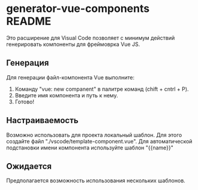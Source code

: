 # generator-vue-components README

Это расширение для Visual Code позволяет с минимум действий генерировать компоненты для фреймоврка Vue JS.

## Генерация

Для генерации файл-компонента Vue выполните:
1. Команду "vue: new companent" в палитре команд (chift + cntrl + P).
2. Введите имя компонента и путь к нему.
3. Готово!

## Настраиваемость

Возможно использовать для проекта локальный шаблон. 
Для этого создайте файл "./vscode/template-component.vue".
Для автоматической подстановки имени компонента используйте шаблон "{{name}}"

## Ожидается

Предполагается возможность использования нескольких шаблонов.
